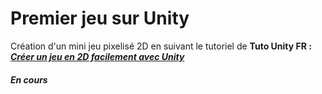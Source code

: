# Premier jeu sur Unity


Création d'un mini jeu pixelisé 2D en suivant le tutoriel de **Tuto Unity FR : *[Créer un jeu en 2D facilement avec Unity](https://www.youtube.com/playlist?list=PLUWxWDlz8PYKnrd27LTqOxL2lr3KhEVRT)***   
   

##### En cours
